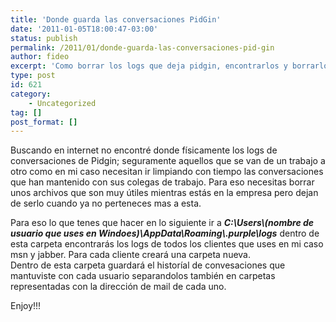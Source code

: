 ```yaml
---
title: 'Donde guarda las conversaciones PidGin'
date: '2011-01-05T18:00:47-03:00'
status: publish
permalink: /2011/01/donde-guarda-las-conversaciones-pid-gin
author: fideo
excerpt: 'Como borrar los logs que deja pidgin, encontrarlos y borrarlos. Dejar limpia la computadora de histariales de conversación.'
type: post
id: 621
category:
    - Uncategorized
tag: []
post_format: []
---
```

Buscando en internet no encontré donde físicamente los logs de conversaciones de Pidgin; seguramente aquellos que se van de un trabajo a otro como en mi caso necesitan ir limpiando con tiempo las conversaciones que han mantenido con sus colegas de trabajo. Para eso necesitas borrar unos archivos que son muy útiles mientras estás en la empresa pero dejan de serlo cuando ya no perteneces mas a esta.

Para eso lo que tenes que hacer en lo siguiente ir a ***C:\\Users\\(nombre de usuario que uses en Windoes)\\AppData\\Roaming\\.purple\\logs*** dentro de esta carpeta encontrarás los logs de todos los clientes que uses en mi caso msn y jabber. Para cada cliente creará una carpeta nueva.  
Dentro de esta carpeta guardará el historíal de convesaciones que mantuviste con cada usuario separandolos también en carpetas representadas con la dirección de mail de cada uno.

Enjoy!!!